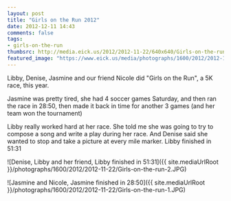 ```yaml
---
layout: post
title: "Girls on the Run 2012"
date: 2012-12-11 14:43
comments: false
tags: 
- girls-on-the-run
thumbsrc: http://media.eick.us/2012/2012-11-22/640x640/Girls-on-the-run-2.JPG
featured_image: "https://www.eick.us/media/photographs/1600/2012/2012-11-22/Girls-on-the-run-2.JPG"
---
```

Libby, Denise, Jasmine and our friend Nicole did "Girls on the Run", a 5K race, this year. 

Jasmine was pretty tired, she had 4 soccer games Saturday, and then ran the race in 28:50, then made it back in time for another 3 games (and her team won the tournament)

Libby really worked hard at her race.  She told me she was going to try to compose a song and write a play during her race.  And Denise said she wanted to stop and take a picture at every mile marker.  Libby finished in 51:31
 
![Denise, Libby and her friend, Libby finished in 51:31]({{ site.mediaUrlRoot }}/photographs/1600/2012/2012-11-22/Girls-on-the-run-2.JPG)


![Jasmine and Nicole, Jasmine finished in 28:50]({{ site.mediaUrlRoot }}/photographs/1600/2012/2012-11-22/Girls-on-the-run-1.JPG)


